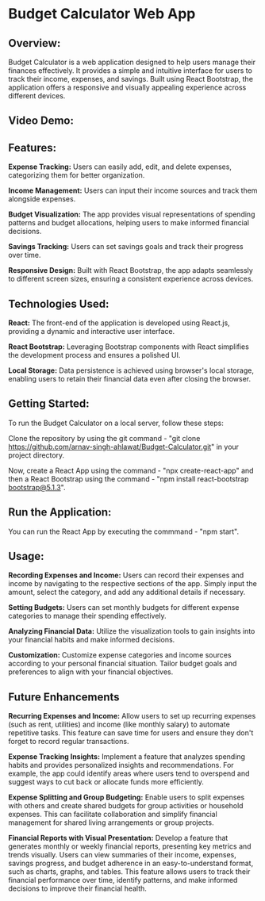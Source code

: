 # Budget Calculator Web App

## Overview:

Budget Calculator is a web application designed to help users manage their finances effectively. It provides a simple and intuitive interface for users to track their income, expenses, and savings. Built using React Bootstrap, the application offers a responsive and visually appealing experience across different devices.

## Video Demo:

## Features:

**Expense Tracking:** Users can easily add, edit, and delete expenses, categorizing them for better organization.

**Income Management:** Users can input their income sources and track them alongside expenses.

**Budget Visualization:** The app provides visual representations of spending patterns and budget allocations, helping users to make informed financial decisions.

**Savings Tracking:** Users can set savings goals and track their progress over time.

**Responsive Design:** Built with React Bootstrap, the app adapts seamlessly to different screen sizes, ensuring a consistent experience across devices.

## Technologies Used:

**React:** The front-end of the application is developed using React.js, providing a dynamic and interactive user interface.

**React Bootstrap:** Leveraging Bootstrap components with React simplifies the development process and ensures a polished UI.

**Local Storage:** Data persistence is achieved using browser's local storage, enabling users to retain their financial data even after closing the browser.

## Getting Started:

To run the Budget Calculator on a local server, follow these steps:

Clone the repository by using the git command - "git clone https://github.com/arnav-singh-ahlawat/Budget-Calculator.git" in your project directory.

Now, create a React App using the command - "npx create-react-app" and then a React Bootstrap using the command - "npm install react-bootstrap bootstrap@5.1.3".

## Run the Application:

You can run the React App by executing the commmand - "npm start".

## Usage:

**Recording Expenses and Income:** Users can record their expenses and income by navigating to the respective sections of the app. Simply input the amount, select the category, and add any additional details if necessary.

**Setting Budgets:** Users can set monthly budgets for different expense categories to manage their spending effectively.

**Analyzing Financial Data:** Utilize the visualization tools to gain insights into your financial habits and make informed decisions.

**Customization:** Customize expense categories and income sources according to your personal financial situation. Tailor budget goals and preferences to align with your financial objectives.

## Future Enhancements

**Recurring Expenses and Income:** Allow users to set up recurring expenses (such as rent, utilities) and income (like monthly salary) to automate repetitive tasks. This feature can save time for users and ensure they don't forget to record regular transactions.

**Expense Tracking Insights:** Implement a feature that analyzes spending habits and provides personalized insights and recommendations. For example, the app could identify areas where users tend to overspend and suggest ways to cut back or allocate funds more efficiently.

**Expense Splitting and Group Budgeting:** Enable users to split expenses with others and create shared budgets for group activities or household expenses. This can facilitate collaboration and simplify financial management for shared living arrangements or group projects.

**Financial Reports with Visual Presentation:** Develop a feature that generates monthly or weekly financial reports, presenting key metrics and trends visually. Users can view summaries of their income, expenses, savings progress, and budget adherence in an easy-to-understand format, such as charts, graphs, and tables. This feature allows users to track their financial performance over time, identify patterns, and make informed decisions to improve their financial health.
